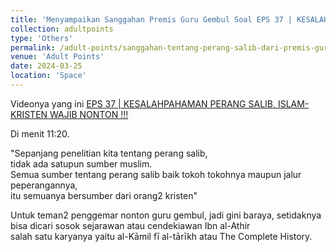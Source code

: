 ```yaml
---
title: 'Menyampaikan Sanggahan Premis Guru Gembul Soal EPS 37 | KESALAHPAHAMAN PERANG SALIB'
collection: adultpoints
type: 'Others'
permalink: /adult-points/sanggahan-tentang-perang-salib-dari-premis-guru-gembul
venue: 'Adult Points'
date: 2024-03-25
location: 'Space'
---
```



Videonya yang ini [EPS 37 | KESALAHPAHAMAN PERANG SALIB, ISLAM-KRISTEN WAJIB NONTON !!!](https://www.youtube.com/watch?v=qo0kohr8eh4)  

Di menit 11:20. 

"Sepanjang penelitian kita tentang perang salib,  
tidak ada satupun sumber muslim.  
Semua sumber tentang perang salib baik tokoh tokohnya maupun jalur peperangannya,  
itu semuanya bersumber dari orang2 kristen"

Untuk teman2 penggemar nonton guru gembul, jadi gini baraya, setidaknya bisa dicari sosok sejarawan atau cendekiawan Ibn al-Athir  
salah satu karyanya yaitu al-Kāmil fī al-tārīkh atau The Complete History.  




